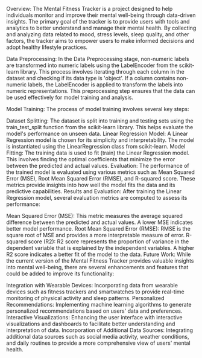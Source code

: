 Overview:
The Mental Fitness Tracker is a project designed to help individuals monitor and improve their mental well-being through data-driven insights. The primary goal of the tracker is to provide users with tools and analytics to better understand and manage their mental health. By collecting and analyzing data related to mood, stress levels, sleep quality, and other factors, the tracker aims to empower users to make informed decisions and adopt healthy lifestyle practices.

Data Preprocessing:
In the Data Preprocessing stage, non-numeric labels are transformed into numeric labels using the LabelEncoder from the scikit-learn library. This process involves iterating through each column in the dataset and checking if its data type is 'object'. If a column contains non-numeric labels, the LabelEncoder is applied to transform the labels into numeric representations. This preprocessing step ensures that the data can be used effectively for model training and analysis.

Model Training:
The process of model training involves several key steps:

Dataset Splitting: The dataset is split into training and testing sets using the train_test_split function from the scikit-learn library. This helps evaluate the model's performance on unseen data.
Linear Regression Model: A Linear Regression model is chosen for its simplicity and interpretability. The model is instantiated using the LinearRegression class from scikit-learn.
Model Fitting: The training data is used to fit (train) the Linear Regression model. This involves finding the optimal coefficients that minimize the error between the predicted and actual values.
Evaluation: The performance of the trained model is evaluated using various metrics such as Mean Squared Error (MSE), Root Mean Squared Error (RMSE), and R-squared score. These metrics provide insights into how well the model fits the data and its predictive capabilities.
Results and Evaluation:
After training the Linear Regression model, several evaluation metrics are computed to assess its performance:

Mean Squared Error (MSE): This metric measures the average squared difference between the predicted and actual values. A lower MSE indicates better model performance.
Root Mean Squared Error (RMSE): RMSE is the square root of MSE and provides a more interpretable measure of error.
R-squared score (R2): R2 score represents the proportion of variance in the dependent variable that is explained by the independent variables. A higher R2 score indicates a better fit of the model to the data.
Future Work:
While the current version of the Mental Fitness Tracker provides valuable insights into mental well-being, there are several enhancements and features that could be added to improve its functionality:

Integration with Wearable Devices: Incorporating data from wearable devices such as fitness trackers and smartwatches to provide real-time monitoring of physical activity and sleep patterns.
Personalized Recommendations: Implementing machine learning algorithms to generate personalized recommendations based on users' data and preferences.
Interactive Visualizations: Enhancing the user interface with interactive visualizations and dashboards to facilitate better understanding and interpretation of data.
Incorporation of Additional Data Sources: Integrating additional data sources such as social media activity, weather conditions, and daily routines to provide a more comprehensive view of users' mental health.
